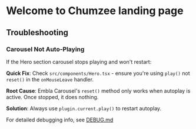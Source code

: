 # Welcome to Chumzee landing page

## Troubleshooting

### Carousel Not Auto-Playing

If the Hero section carousel stops playing and won't restart:

**Quick Fix**: Check `src/components/Hero.tsx` - ensure you're using `play()` not `reset()` in the `onMouseLeave` handler.

**Root Cause**: Embla Carousel's `reset()` method only works when autoplay is active. Once stopped, it does nothing.

**Solution**: Always use `plugin.current.play()` to restart autoplay.

For detailed debugging info, see [DEBUG.md](DEBUG.md#-carousel-autoplay-issue---resolved)
